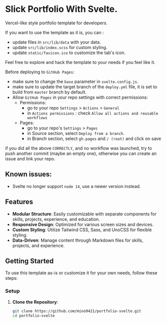 # Slick Portfolio With Svelte.

Vercel-like style portfolio template for developers.

If you want to use the template as it is, you can :

- update files in `src/lib/data` with your data.
- update `src/lib/index.scss` for custom styling.
- update `static/favicon.ico` to customize the tab's icon.

Feel free to explore and hack the template to your needs if you feel like it.

Before deploying to `GitHub Pages`:

- make sure to change the `base` parameter in `svelte.config.js`.
- make sure to update the target branch of the `deploy.yml` file, it is set to build from `master` branch by default.
- Allow `GitHub Pages` in your repo settings with correct permissions:
  - Permissions:
    - go to your repo `Settings` > `Actions` > `General`
    - in `Actions permissions` : check `Allow all actions and reusable workflows`
  - Pages:
    - go to your repo's `Settings` > `Pages`
    - in Source section, select `Deploy from a branch`.
    - in Branch section, select `gh-pages` and `/ (root)` and click on save

if you did all the above `CORRECTLY`, and no workflow was launched, try to push another commit (maybe an empty one), otherwise you can create an issue and link your repo.

## Known issues:

- Svelte no longer support `node 14`, use a newer version instead.




## Features

- **Modular Structure**: Easily customizable with separate components for skills, projects, experience, and education.
- **Responsive Design**: Optimized for various screen sizes and devices.
- **Custom Styling**: Utilize Tailwind CSS, Sass, and UnoCSS for flexible styling.
- **Data-Driven**: Manage content through Markdown files for skills, projects, and experience.

## Getting Started

To use this template as-is or customize it for your own needs, follow these steps:

### Setup

1. **Clone the Repository**:
   ```sh
   git clone https://github.com/mino9421/portfolio-svelte.git
   cd portfolio-svelte
